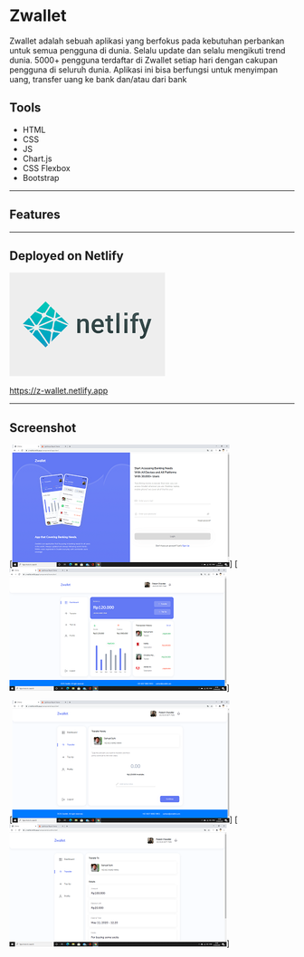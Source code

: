# Zwallet

Zwallet adalah sebuah aplikasi yang berfokus pada kebutuhan perbankan untuk semua pengguna di dunia. Selalu update dan selalu mengikuti trend dunia. 5000+ pengguna terdaftar di Zwallet setiap hari dengan cakupan pengguna di seluruh dunia. Aplikasi ini bisa berfungsi untuk menyimpan uang, transfer uang ke bank dan/atau dari bank

## Tools
- HTML
- CSS
- JS
- Chart.js
- CSS Flexbox
- Bootstrap

______________________________________________________________________________________

## Features

_______________________________________________________________________________________

## Deployed on Netlify
[![Netlify](/readme/netlify.png)](https://www.netlify.com/)

https://z-wallet.netlify.app

______________________________________________________________________________________

## Screenshot
[![1](/readme/1.png)]   [![1](/readme/2.png)]

[![1](/readme/3.png)]   [![1](/readme/4.png)]
